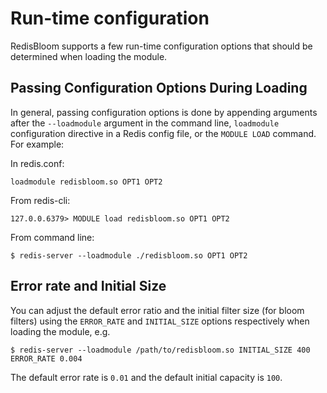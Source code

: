 # Run-time configuration

RedisBloom supports a few run-time configuration options that should be determined when loading the module.

## Passing Configuration Options During Loading

In general, passing configuration options is done by appending arguments after the `--loadmodule` argument in the command line, `loadmodule` configuration directive in a Redis config file, or the `MODULE LOAD` command. For example:

In redis.conf:

```
loadmodule redisbloom.so OPT1 OPT2
```

From redis-cli:

```
127.0.0.6379> MODULE load redisbloom.so OPT1 OPT2
```

From command line:

```
$ redis-server --loadmodule ./redisbloom.so OPT1 OPT2
```

## Error rate and Initial Size
You can adjust the default error ratio and the initial filter size (for bloom filters)
using the `ERROR_RATE` and `INITIAL_SIZE` options respectively when loading the
module, e.g.

```
$ redis-server --loadmodule /path/to/redisbloom.so INITIAL_SIZE 400 ERROR_RATE 0.004
```

The default error rate is `0.01` and the default initial capacity is `100`.

